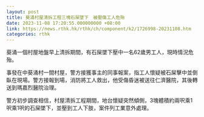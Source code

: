 ```yaml
---
layout: post
title: 葵涌村屋清拆工程三塊石屎墜下　被壓傷工人危殆
date: 2023-11-08 17:20:55.000000000 +08:00
link: https://news.rthk.hk/rthk/ch/component/k2/1726998-20231108.htm
categories: rthk
---
```


葵涌一個村屋地盤早上清拆期間，有石屎墜下壓中一名62歲男工人，現時情況危殆。

事發在中葵涌村一間村屋，警方接獲事主的同事報案，指工人懷疑被石屎擊中並倒臥在現場。警方接報到場，消防將工人救出，他受傷昏迷被送往仁濟醫院，其後轉送到瑪嘉烈醫院治理。

警方初步調查相信，村屋清拆工程期間，地台懷疑突然傾側，3塊體積約兩呎乘1呎乘1呎的石屎墜下，並壓到工人下肢，案件列工業意外處理。
